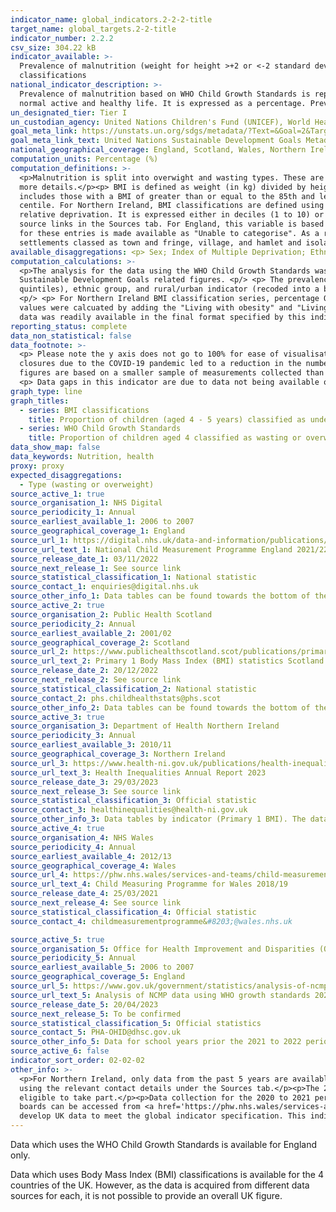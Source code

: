 ```yaml
---
indicator_name: global_indicators.2-2-2-title
target_name: global_targets.2-2-title
indicator_number: 2.2.2
csv_size: 304.22 kB
indicator_available: >-
  Prevalence of malnutrition (weight for height >+2 or <-2 standard deviation from the median of the WHO Child Growth Standards) for children aged 4 by type (wasting and overweight) and prevalence of underweight, overweight, and obesity for children aged 4 to 5 years using BMI
  classifications
national_indicator_description: >-
  Prevalence of malnutrition based on WHO Child Growth Standards is reported under the WHO Child Growth Standards series. This is an estimate of the proportion of the population whose habitual food consumption does not provide the dietary energy levels that are required to maintain a
  normal active and healthy life. It is expressed as a percentage. Prevalence of malnutrition based on Body Mass Index (BMI) classification data is reported under the BMI classifcations series.
un_designated_tier: Tier I
un_custodian_agency: United Nations Children's Fund (UNICEF), World Health Organisation (WHO), World Bank (WB)
goal_meta_link: https://unstats.un.org/sdgs/metadata/?Text=&Goal=2&Target=2.2
goal_meta_link_text: United Nations Sustainable Development Goals Metadata (PDF 233 KB)
national_geographical_coverage: England, Scotland, Wales, Northern Ireland
computation_units: Percentage (%)
computation_definitions: >-
  <p>Malnutrition is split into overwight and wasting types. These are assessed based on WHO child growth standrds and BMI classifications, depending on data availability. Wasting type can be aligned with underweight BMI classifications. See Calculations and Other information sections for
  more details.</p><p> BMI is defined as weight (in kg) divided by height squared (in m2). For England, Scotland, and Wales, BMI classifications are defined using the British 1990 Growth Reference where underweight includes those with a BMI less than or equal to the 2nd centile, overweight
  includes those with a BMI of greater than or equal to the 85th and less than the 95th centile and obesity includes those with a BMI greater than or equal to the 95th centile. The exception is Wales who categorises underweight as those with a BMI less than (but not equal to) the 2nd
  centile. For Northern Ireland, BMI classifications are defined using the International Obesity Task Force (IOTF) guidelines. For more information, please refer to the original source links in the Sources tab. <p/> <p> Index of Multiple Deprivation (IMD) is the official measure of
  relative deprivation. It is expressed either in deciles (1 to 10) or quintiles (1 to 5), with 1 representing the most deprived category. It is calculated slightly differently between the different UK nations, so direct comparisons are not advised. For more details refer to the original
  source links in the Sources tab. For England, this variable is based on child residency post code, and for the WHO Child Growth Standards series entries without a post code were excluded from the analysis prior to the period 2021 to 2022. For the 2021 to 2022 school year the percentage
  for these entries is made available as "Unable to categorise". As a result, the total IMD sample number does not add up to the total sample size.</p><p>Rural/urban classification - the Urban variable includes all settlements with over 10,000 population. The Rural variable includes all
  settlements classed as town and fringe, village, and hamlet and isolated dwellings. This variable is based on child residency post code, so entries without a post code are described as "Unable to categorise".</p>
available_disaggregations: <p> Sex; Index of Multiple Deprivation; Ethnic group; Urban or rural classification. The latter is only available for the data which uses the WHO Child Growth Standards from academic year 2013 to 2014. Where ethnicity is unknown, not stated or missing, they have been combined into the group “Not stated / Invalid”.<p/> <p> For BMI classifications, source data may contain additional disaggregations (e.g., by health board) that are not displayed on this page but can be found via the source links.</p><p>Data for Wales for the period 2020 to 2021 is available from <a href='https://phw.nhs.wales/services-and-teams/child-measurement-programme/'>Public Health Wales Child Measurement Programme</a> for two health boards – Swansea Bay and Aneurin Bevan.</p> 
computation_calculations: >-
  <p>The analysis for the data using the WHO Child Growth Standards was done by running the NCMP data through a bespoke <a href='https://www.who.int/tools/child-growth-standards/software'>R package 'anthro</a>, developed by the World Health Organization (WHO) specifically for supplying
  Sustainable Development Goals related figures. <p/> <p> The prevalence represents percentage from the unweighted sample size. <p> The dataset variables used for the analysis were age in months, height, sex, weight, index of multiple deprivation (originally deciles, and recoded into
  quintiles), ethnic group, and rural/urban indicator (recoded into a binary classification). <p/> <p>For Wales BMI classification series, percentage of obese was subtracted from percentage of overweight or obese to provide the figure for percentage of overweight that is reported here.
  <p/> <p> For Northern Ireland BMI classification series, percentage Obese was subtracted from percentage Overweight or Obese to provide the figure for percentage of overweight that is reported here.</p><p>For England Obese BMI classification, in the 2021 to 2022 release only, "Obese"
  values were calcuated by adding the "Living with obesity" and "Living with severe obesity" numbers, and dividing by the "Number of children measured" to obtain the prevalence.</p> <p> No other calculations were performed in the data acquisition of BMI classifications data as appropriate
  data was readily available in the final format specified by this indicator. For insight into the details of potential calculations please refer to the original source metadata or source contact.</p>
reporting_status: complete
data_non_statistical: false
data_footnote: >-
  <p> Please note the y axis does not go to 100% for ease of visualisation. <p/> <p> Data represent school year period 01 Sepember to 31 July (but see note on Northern Ireland below). <p/> <p> For Northern Ireland BMI classification data, figures combine 3 school years of data, as school
  closures due to the COVID-19 pandemic led to a reduction in the number of recorded measurements for this year group. For example, data from the year 2012 to 2013 combines data from 2010 to 2011, 2011 to 2012 and 2012 to 2013. <p/> <p> For England BMI classification data, 2020 to 2021
  figures are based on a smaller sample of measurements collected than in previous years. Because the WHO Child Growth Standards series is based on the same data, the values for 2020 to 2021 school year are missing as the WHO calculations could not be performed on the weighted sample. <p/>
  <p> Data gaps in this indicator are due to data not being available or numbers of children in category being too small to be reported. Further information is available from data sources.
graph_type: line
graph_titles:
  - series: BMI classifications
    title: Proportion of children (aged 4 - 5 years) classified as underweight, overweight or obese using BMI classifications
  - series: WHO Child Growth Standards
    title: Proportion of children aged 4 classified as wasting or overweight (England only)
data_show_map: false
data_keywords: Nutrition, health
proxy: proxy
expected_disaggregations:
  - Type (wasting or overweight)
source_active_1: true
source_organisation_1: NHS Digital
source_periodicity_1: Annual
source_earliest_available_1: 2006 to 2007
source_geographical_coverage_1: England
source_url_1: https://digital.nhs.uk/data-and-information/publications/statistical/national-child-measurement-programme/2021-22-school-year
source_url_text_1: National Child Measurement Programme England 2021/22
source_release_date_1: 03/11/2022
source_next_release_1: See source link
source_statistical_classification_1: National statistic
source_contact_1: enquiries@digital.nhs.uk
source_other_info_1: Data tables can be found towards the bottom of the page, under the heading 'Resources' 
source_active_2: true
source_organisation_2: Public Health Scotland
source_periodicity_2: Annual 
source_earliest_available_2: 2001/02
source_geographical_coverage_2: Scotland 
source_url_2: https://www.publichealthscotland.scot/publications/primary-1-body-mass-index-bmi-statistics-scotland/primary-1-body-mass-index-bmi-statistics-scotland-school-year-2021-to-2022/
source_url_text_2: Primary 1 Body Mass Index (BMI) statistics Scotland
source_release_date_2: 20/12/2022
source_next_release_2: See source link
source_statistical_classification_2: National statistic
source_contact_2: phs.childhealthstats@phs.scot
source_other_info_2: Data tables can be found towards the bottom of the page, under the heading 'Data files'. Revelant data in Tables 3, 7 and 9 (epidemiological tabs)
source_active_3: true
source_organisation_3: Department of Health Northern Ireland
source_periodicity_3: Annual 
source_earliest_available_3: 2010/11
source_geographical_coverage_3: Northern Ireland 
source_url_3: https://www.health-ni.gov.uk/publications/health-inequalities-annual-report-2023
source_url_text_3: Health Inequalities Annual Report 2023
source_release_date_3: 29/03/2023
source_next_release_3: See source link
source_statistical_classification_3: Official statistic 
source_contact_3: healthinequalities@health-ni.gov.uk
source_other_info_3: Data tables by indicator (Primary 1 BMI). The data cleansing parameters applied to the calculation of childhood obesity figures has been refined from 2017/18 onwards. Therefore figures should be treated with caution when making comparisons. 
source_active_4: true
source_organisation_4: NHS Wales 
source_periodicity_4: Annual
source_earliest_available_4: 2012/13
source_geographical_coverage_4: Wales 
source_url_4: https://phw.nhs.wales/services-and-teams/child-measurement-programme/cmp-2018-19/
source_url_text_4: Child Measuring Programme for Wales 2018/19
source_release_date_4: 25/03/2021
source_next_release_4: See source link
source_statistical_classification_4: Official statistic
source_contact_4: childmeasurementprogramme&#8203;@wales.nhs.uk 

source_active_5: true
source_organisation_5: Office for Health Improvement and Disparities (OHID)
source_periodicity_5: Annual
source_earliest_available_5: 2006 to 2007
source_geographical_coverage_5: England
source_url_5: https://www.gov.uk/government/statistics/analysis-of-ncmp-data-using-who-growth-standards-2021-to-2022
source_url_text_5: Analysis of NCMP data using WHO growth standards 2021 to 2022
source_release_date_5: 20/04/2023
source_next_release_5: To be confirmed
source_statistical_classification_5: Official statistics
source_contact_5: PHA-OHID@dhsc.gov.uk
source_other_info_5: Data for school years prior the 2021 to 2022 period can be found at the [historical ad-hoc analysis of NCMP](https://www.gov.uk/government/publications/national-child-measurement-programme-ad-hoc-analysis-of-data)
source_active_6: false
indicator_sort_order: 02-02-02
other_info: >-
  <p>For Northern Ireland, only data from the past 5 years are available via the source link. However, older data and data for some disaggregations not available via the source link (i.e., sex and some IMD quintiles) can be requested directly from Department of Health Northern Ireland
  using the relevant contact details under the Sources tab.</p><p>The 2021 to 2022 NCMP was the first data collection since the coronavirus COVID-19 pandemic that was unaffected by school closures and other public health measures. The participation rate was 93% of all children that were
  eligible to take part.</p><p>Data collection for the 2020 to 2021 period was interrupted across many parts of Wales due to school closures and prioritisation of resources in response to the COVID-19 pandemic. Therefore, an overall figure for Wales is not available but data for two health
  boards can be accessed from <a href='https://phw.nhs.wales/services-and-teams/child-measurement-programme/'>Public Health Wales Child Measurement Programme</a>.</p> This indicator is being used as an approximation of the UN SDG Indicator. Where possible, we will work to identify or
  develop UK data to meet the global indicator specification. This indicator has been identified in collaboration with topic experts.
---
```

<p>Data which uses the WHO Child Growth Standards is available for England only. <p/> <p> Data which uses Body Mass Index (BMI) classifications is available for the 4 countries of the UK. However, as the data is acquired from different data sources for each, it is not possible to provide an overall UK figure. 